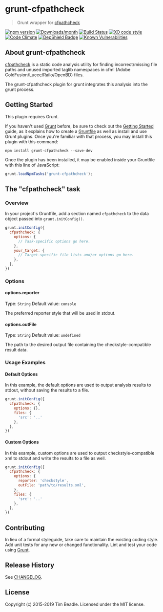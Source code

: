 # grunt-cfpathcheck

> Grunt wrapper for [cfpathcheck](https://github.com/timbeadle/cfpathcheck)

[![npm version](https://img.shields.io/npm/v/grunt-cfpathcheck.svg)](https://www.npmjs.com/package/grunt-cfpathcheck)
[![Downloads/month](https://img.shields.io/npm/dm/grunt-cfpathcheck.svg)](https://www.npmjs.com/package/grunt-cfpathcheck)
[![Build Status](https://github.com/timbeadle/grunt-cfpathcheck/workflows/Node.js%20CI/badge.svg)](https://github.com/timbeadle/grunt-cfpathcheck)
[![XO code style](https://img.shields.io/badge/code_style-XO-5ed9c7.svg)](https://github.com/xojs/xo)
[![Code Climate](https://codeclimate.com/github/timbeadle/grunt-cfpathcheck/badges/gpa.svg)](https://codeclimate.com/github/timbeadle/grunt-cfpathcheck)
[![DepShield Badge](https://depshield.sonatype.org/badges/timbeadle/grunt-cfpathcheck/depshield.svg)](https://depshield.github.io)
[![Known Vulnerabilities](https://snyk.io/test/github/timbeadle/grunt-cfpathcheck/badge.svg)](https://snyk.io/test/github/timbeadle/grunt-cfpathcheck)

## About grunt-cfpathcheck

[cfpathcheck](https://github.com/timbeadle/cfpathcheck) is a static code analysis utility for finding incorrect/missing file paths and unused imported taglib namespaces in cfml (Adobe ColdFusion/Lucee/Railo/OpenBD) files.

The grunt-cfpathcheck plugin for grunt integrates this analysis into the grunt process.

## Getting Started
This plugin requires Grunt.

If you haven't used [Grunt](http://gruntjs.com/) before, be sure to check out the [Getting Started](http://gruntjs.com/getting-started) guide, as it explains how to create a [Gruntfile](http://gruntjs.com/sample-gruntfile) as well as install and use Grunt plugins. Once you're familiar with that process, you may install this plugin with this command:

```shell
npm install grunt-cfpathcheck --save-dev
```

Once the plugin has been installed, it may be enabled inside your Gruntfile with this line of JavaScript:

```js
grunt.loadNpmTasks('grunt-cfpathcheck');
```

## The "cfpathcheck" task

### Overview
In your project's Gruntfile, add a section named `cfpathcheck` to the data object passed into `grunt.initConfig()`.

```js
grunt.initConfig({
  cfpathcheck: {
    options: {
      // Task-specific options go here.
    },
    your_target: {
      // Target-specific file lists and/or options go here.
    },
  },
})
```

### Options

#### options.reporter
Type: `String`
Default value: `console`

The preferred reporter style that will be used in stdout.

#### options.outFile
Type: `String`
Default value: `undefined`

The path to the desired output file containing the checkstyle-compatible result data.

### Usage Examples

#### Default Options
In this example, the default options are used to output analysis results to stdout, without saving the results to a file.

```js
grunt.initConfig({
  cfpathcheck: {
    options: {},
    files: {
      'src': '..'
    },
  },
})
```

#### Custom Options
In this example, custom options are used to output checkstyle-compatible xml to stdout and write the results to a file as well.

```js
grunt.initConfig({
  cfpathcheck: {
    options: {
      reporter: 'checkstyle',
      outFile: 'path/to/results.xml',
    },
    files: {
      'src': '..'
    },
  },
})
```

## Contributing
In lieu of a formal styleguide, take care to maintain the existing coding style. Add unit tests for any new or changed functionality. Lint and test your code using [Grunt](http://gruntjs.com/).

## Release History
See [CHANGELOG](https://github.com/timbeadle/grunt-cfpathcheck/blob/main/CHANGELOG.md).

## License
Copyright (c) 2015-2019 Tim Beadle. Licensed under the MIT license.
